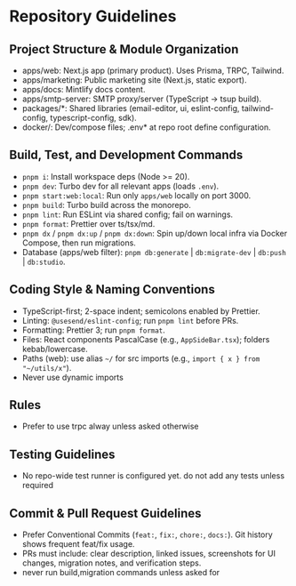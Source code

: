 # Repository Guidelines

## Project Structure & Module Organization

- apps/web: Next.js app (primary product). Uses Prisma, TRPC, Tailwind.
- apps/marketing: Public marketing site (Next.js, static export).
- apps/docs: Mintlify docs content.
- apps/smtp-server: SMTP proxy/server (TypeScript → tsup build).
- packages/\*: Shared libraries (email-editor, ui, eslint-config, tailwind-config, typescript-config, sdk).
- docker/: Dev/compose files; .env\* at repo root define configuration.

## Build, Test, and Development Commands

- `pnpm i`: Install workspace deps (Node >= 20).
- `pnpm dev`: Turbo dev for all relevant apps (loads `.env`).
- `pnpm start:web:local`: Run only `apps/web` locally on port 3000.
- `pnpm build`: Turbo build across the monorepo.
- `pnpm lint`: Run ESLint via shared config; fail on warnings.
- `pnpm format`: Prettier over ts/tsx/md.
- `pnpm dx` / `pnpm dx:up` / `pnpm dx:down`: Spin up/down local infra via Docker Compose, then run migrations.
- Database (apps/web filter): `pnpm db:generate` | `db:migrate-dev` | `db:push` | `db:studio`.

## Coding Style & Naming Conventions

- TypeScript-first; 2-space indent; semicolons enabled by Prettier.
- Linting: `@usesend/eslint-config`; run `pnpm lint` before PRs.
- Formatting: Prettier 3; run `pnpm format`.
- Files: React components PascalCase (e.g., `AppSideBar.tsx`); folders kebab/lowercase.
- Paths (web): use alias `~/` for src imports (e.g., `import { x } from "~/utils/x"`).
- Never use dynamic imports

## Rules

- Prefer to use trpc alway unless asked otherwise

## Testing Guidelines

- No repo-wide test runner is configured yet. do not add any tests unless required

## Commit & Pull Request Guidelines

- Prefer Conventional Commits (`feat:`, `fix:`, `chore:`, `docs:`). Git history shows frequent feat/fix usage.
- PRs must include: clear description, linked issues, screenshots for UI changes, migration notes, and verification steps.
- never run build,migration commands unless asked for
